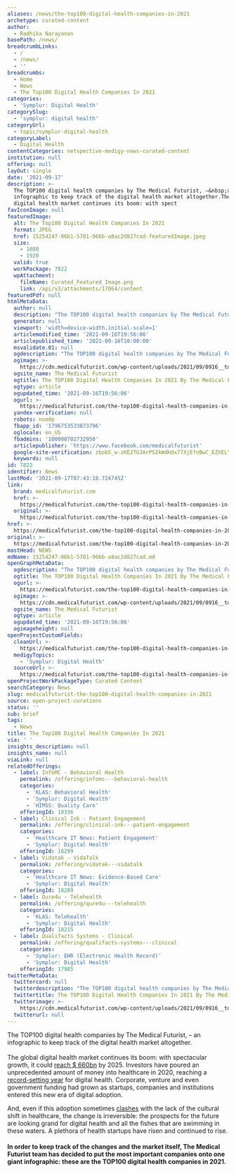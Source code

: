 ```yaml
---
aliases: /news/the-top100-digital-health-companies-in-2021
archetype: curated-content
author:
  - Radhika Narayanan
basePath: /news/
breadcrumbLinks:
  - /
  - /news/
  - ''
breadcrumbs:
  - Home
  - News
  - The Top100 Digital Health Companies In 2021
categories:
  - 'Symplur: Digital Health'
categorySlug:
  - 'symplur: digital health'
categoryUrl:
  - topic/symplur-digital-health
categoryLabel:
  - Digital Health
contentCategories: netspective-medigy-news-curated-content
institution: null
offering: null
layOut: single
date: '2021-09-17'
description: >-
  The TOP100 digital health companies by The Medical Futurist, –&nbsp;an
  infographic to keep track of the digital health market altogether.The global
  digital health market continues its boom: with spect
favIconImage: null
featuredImage:
  alt: The Top100 Digital Health Companies In 2021
  format: JPEG
  href: 15254247-06b1-5781-966b-a8ac2d827cad-featuredImage.jpeg
  size:
    - 1080
    - 1920
  valid: true
  workPackage: 7822
  wpAttachment:
    fileName: Curated_Featured_Image.png
    link: /api/v3/attachments/17064/content
featuredPdf: null
htmlMetaData:
  author: null
  description: "The TOP100 digital health companies by The Medical Futurist, –\_an infographic to keep track of the digital health market altogether."
  generator: null
  viewport: 'width=device-width,initial-scale=1'
  articlemodified_time: '2021-09-16T19:56:06'
  articlepublished_time: '2021-09-16T10:00:00'
  msvalidate.01: null
  ogdescription: "The TOP100 digital health companies by The Medical Futurist, –\_an infographic to keep track of the digital health market altogether."
  ogimage: >-
    https://cdn.medicalfuturist.com/wp-content/uploads/2021/09/0916__top100_2021_infographic_header-01.png
  ogsite_name: The Medical Futurist
  ogtitle: The TOP100 Digital Health Companies In 2021 By The Medical Futurist -
  ogtype: article
  ogupdated_time: '2021-09-16T19:56:06'
  ogurl: >-
    https://medicalfuturist.com/the-top100-digital-health-companies-in-2021-by-the-medical-futurist/
  yandex-verification: null
  robots: noodp
  fbapp_id: '1796753533873796'
  oglocale: en_US
  fbadmins: '100000702732950'
  articlepublisher: 'https://www.facebook.com/medicalfuturist'
  google-site-verification: zbobS_w-zKE2TUJArPSIkWdHdx77XjEfnBwC_EZhELY
  keywords: null
id: 7822
identifier: News
lastMod: '2021-09-17T07:43:18.724745Z'
link:
  brand: medicalfuturist.com
  href: >-
    https://medicalfuturist.com/the-top100-digital-health-companies-in-2021-by-the-medical-futurist/
  original: >-
    https://medicalfuturist.com/the-top100-digital-health-companies-in-2021-by-the-medical-futurist
href: >-
  https://medicalfuturist.com/the-top100-digital-health-companies-in-2021-by-the-medical-futurist/
original: >-
  https://medicalfuturist.com/the-top100-digital-health-companies-in-2021-by-the-medical-futurist
mastHead: NEWS
mdName: 15254247-06b1-5781-966b-a8ac2d827cad.md
openGraphMetaData:
  ogdescription: "The TOP100 digital health companies by The Medical Futurist, –\_an infographic to keep track of the digital health market altogether."
  ogtitle: The TOP100 Digital Health Companies In 2021 By The Medical Futurist -
  ogurl: >-
    https://medicalfuturist.com/the-top100-digital-health-companies-in-2021-by-the-medical-futurist/
  ogimage: >-
    https://cdn.medicalfuturist.com/wp-content/uploads/2021/09/0916__top100_2021_infographic_header-01.png
  ogsite_name: The Medical Futurist
  ogtype: article
  ogupdated_time: '2021-09-16T19:56:06'
  ogimageheight: null
openProjectCustomFields:
  cleanUrl: >-
    https://medicalfuturist.com/the-top100-digital-health-companies-in-2021-by-the-medical-futurist/
  medigyTopics:
    - 'Symplur: Digital Health'
  sourceUrl: >-
    https://medicalfuturist.com/the-top100-digital-health-companies-in-2021-by-the-medical-futurist
openProjectWorkPackageType: Curated Content
searchCategory: News
slug: medicalfuturist-the-top100-digital-health-companies-in-2021
source: open-project-curations
status: ''
sub: brief
tags:
  - News
title: The Top100 Digital Health Companies In 2021
via: ' '
insights_description: null
insights_name: null
viaLink: null
relatedOfferings:
  - label: InfoMC - Behavioral Health
    permalink: /offering/infomc---behavioral-health
    categories:
      - 'KLAS: Behavioral Health'
      - 'Symplur: Digital Health'
      - 'HIMSS: Quality Care'
    offeringId: 18336
  - label: Clinical Ink - Patient Engagement
    permalink: /offering/clinical-ink---patient-engagement
    categories:
      - 'Healthcare IT News: Patient Engagement'
      - 'Symplur: Digital Health'
    offeringId: 18299
  - label: Vidatak - VidaTalk
    permalink: /offering/vidatak---vidatalk
    categories:
      - 'Healthcare IT News: Evidence-Based Care'
      - 'Symplur: Digital Health'
    offeringId: 18289
  - label: Qure4u - Telehealth
    permalink: /offering/qure4u---telehealth
    categories:
      - 'KLAS: Telehealth'
      - 'Symplur: Digital Health'
    offeringId: 18215
  - label: Qualifacts Systems - Clinical
    permalink: /offering/qualifacts-systems---clinical
    categories:
      - 'Symplur: EHR (Electronic Health Record)'
      - 'Symplur: Digital Health'
    offeringId: 17985
twitterMetaData:
  twittercard: null
  twitterdescription: "The TOP100 digital health companies by The Medical Futurist, –\_an infographic to keep track of the digital health market altogether."
  twittertitle: The TOP100 Digital Health Companies In 2021 By The Medical Futurist -
  twitterimage: >-
    https://cdn.medicalfuturist.com/wp-content/uploads/2021/09/0916__top100_2021_infographic_header-01.png
  twitterurl: null
---
```

<p>The TOP100 digital health companies by The Medical Futurist, –&nbsp;an infographic to keep track of the digital health market altogether.<br><br>The global digital health market continues its boom: with spectacular growth, it could <a href="https://www.statista.com/statistics/1092869/global-digital-health-market-size-forecast/">reach $ 660bn</a> by 2025. Investors have poured an unprecedented amount of money into healthcare in 2020, reaching a <a href="https://www.fiercehealthcare.com/tech/covid-19-supercharged-digital-health-funding-2020-record-21-6b-invested-report">record-setting year</a> for digital health. Corporate, venture and even government funding had grown as startups, companies and institutions entered this new era of digital adoption.</p><p>And, even if this adoption sometimes <a href="https://www.linkedin.com/posts/bertalanmesko_majority-of-healthcare-orgs-conducting-less-activity-6841411056401727488-fzID">clashes</a> with the lack of the cultural shift in healthcare, the change is irreversible: the prospects for the future are looking grand for digital health and all the fishes that are swimming in these waters. A plethora of health startups have risen and continued to rise.</p><h4><strong>In order to keep track of the changes and the market itself, The Medical Futurist team has decided to put the most important companies onto one giant infographic: these are the TOP100 digital health companies in 2021.</strong></h4>